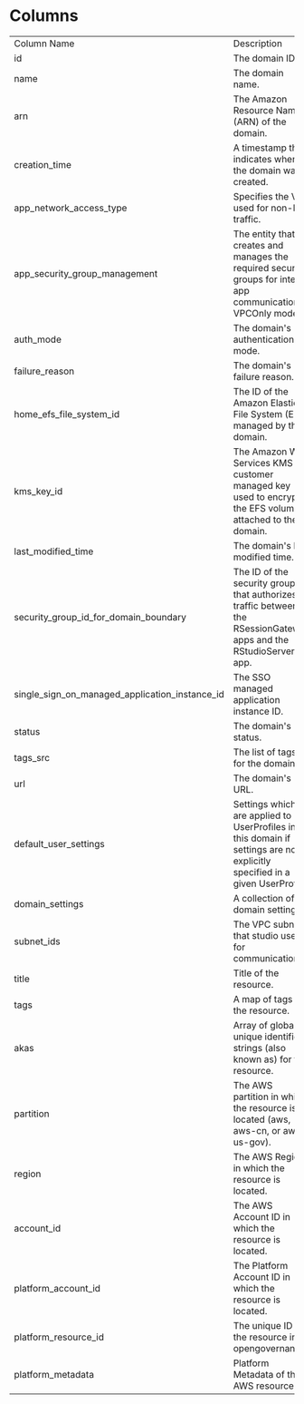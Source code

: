 # Columns  

<table>
	<tr><td>Column Name</td><td>Description</td></tr>
	<tr><td>id</td><td>The domain ID.</td></tr>
	<tr><td>name</td><td>The domain name.</td></tr>
	<tr><td>arn</td><td>The Amazon Resource Name (ARN) of the domain.</td></tr>
	<tr><td>creation_time</td><td>A timestamp that indicates when the domain was created.</td></tr>
	<tr><td>app_network_access_type</td><td>Specifies the VPC used for non-EFS traffic.</td></tr>
	<tr><td>app_security_group_management</td><td>The entity that creates and manages the required security groups for inter-app communication in VPCOnly mode.</td></tr>
	<tr><td>auth_mode</td><td>The domain&#39;s authentication mode.</td></tr>
	<tr><td>failure_reason</td><td>The domain&#39;s failure reason.</td></tr>
	<tr><td>home_efs_file_system_id</td><td>The ID of the Amazon Elastic File System (EFS) managed by this domain.</td></tr>
	<tr><td>kms_key_id</td><td>The Amazon Web Services KMS customer managed key used to encrypt the EFS volume attached to the domain.</td></tr>
	<tr><td>last_modified_time</td><td>The domain&#39;s last modified time.</td></tr>
	<tr><td>security_group_id_for_domain_boundary</td><td>The ID of the security group that authorizes traffic between the RSessionGateway apps and the RStudioServerPro app.</td></tr>
	<tr><td>single_sign_on_managed_application_instance_id</td><td>The SSO managed application instance ID.</td></tr>
	<tr><td>status</td><td>The domain&#39;s status.</td></tr>
	<tr><td>tags_src</td><td>The list of tags for the domain.</td></tr>
	<tr><td>url</td><td>The domain&#39;s URL.</td></tr>
	<tr><td>default_user_settings</td><td>Settings which are applied to UserProfiles in this domain if settings are not explicitly specified in a given UserProfile.</td></tr>
	<tr><td>domain_settings</td><td>A collection of domain settings.</td></tr>
	<tr><td>subnet_ids</td><td>The VPC subnets that studio uses for communication.</td></tr>
	<tr><td>title</td><td>Title of the resource.</td></tr>
	<tr><td>tags</td><td>A map of tags for the resource.</td></tr>
	<tr><td>akas</td><td>Array of globally unique identifier strings (also known as) for the resource.</td></tr>
	<tr><td>partition</td><td>The AWS partition in which the resource is located (aws, aws-cn, or aws-us-gov).</td></tr>
	<tr><td>region</td><td>The AWS Region in which the resource is located.</td></tr>
	<tr><td>account_id</td><td>The AWS Account ID in which the resource is located.</td></tr>
	<tr><td>platform_account_id</td><td>The Platform Account ID in which the resource is located.</td></tr>
	<tr><td>platform_resource_id</td><td>The unique ID of the resource in opengovernance.</td></tr>
	<tr><td>platform_metadata</td><td>Platform Metadata of the AWS resource.</td></tr>
</table>